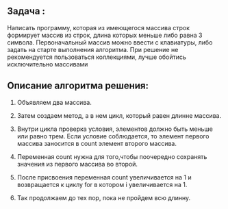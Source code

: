 ## **Задача :**
Написать программу, которая из имеющегося массива строк формирует массив из строк, длина которых меньше либо равна 3 символа.
Первоначальный массив можно ввести с клавиатуры, либо задать на старте выполнения алгоритма.
При решение не рекомендуется пользоваться коллекциями, лучше обойтись исключительно массивами

## **Описание алгоритма решения:**
1) Объявляем два массива.

2) Затем создаем метод, а в нем цикл, который равен длинне массива. 

3) Внутри цикла проверка условия, элементов должно быть меньше или равно трем. Если условие соблюдается, то  элемент первого массива заносится в count элемент второго массива.

4) Переменная count нужна для того,чтобы поочередно сохранять значения из первого массива во второй. 

5) После присвоения переменная count увеличивается на 1 и возвращается к циклу for в котором i увеличивается на 1.

6) Так продолжаем до тех пор, пока не пройдем всю длинну.
